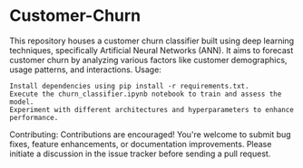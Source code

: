 # Customer-Churn
This repository houses a customer churn classifier built using deep learning techniques, specifically Artificial Neural Networks (ANN). It aims to forecast customer churn by analyzing various factors like customer demographics, usage patterns, and interactions. 
Usage:

    Install dependencies using pip install -r requirements.txt.
    Execute the churn_classifier.ipynb notebook to train and assess the model.
    Experiment with different architectures and hyperparameters to enhance performance.

Contributing:
Contributions are encouraged! You're welcome to submit bug fixes, feature enhancements, or documentation improvements. Please initiate a discussion in the issue tracker before sending a pull request.
